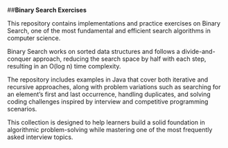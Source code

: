 ##**Binary Search Exercises**

This repository contains implementations and practice exercises on Binary Search, one of the most fundamental and efficient search algorithms in computer science. 

Binary Search works on sorted data structures and follows a divide-and-conquer approach, reducing the search space by half with each step, resulting in an O(log n) time complexity. 

The repository includes examples in Java that cover both iterative and recursive approaches, along with problem variations such as searching for an element’s first and last occurrence, handling duplicates, and solving coding challenges inspired by interview and competitive programming scenarios. 

This collection is designed to help learners build a solid foundation in algorithmic problem-solving while mastering one of the most frequently asked interview topics.
